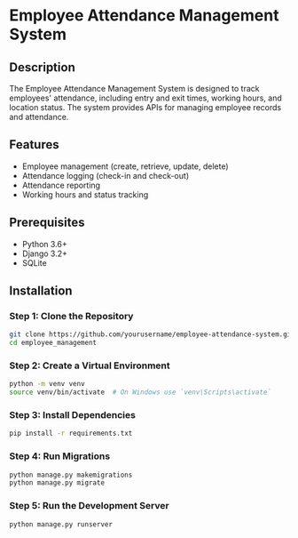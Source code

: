 # Employee Attendance Management System

## Description
The Employee Attendance Management System is designed to track employees' attendance, including entry and exit times, working hours, and location status. The system provides APIs for managing employee records and attendance.

## Features
- Employee management (create, retrieve, update, delete)
- Attendance logging (check-in and check-out)
- Attendance reporting
- Working hours and status tracking

## Prerequisites
- Python 3.6+
- Django 3.2+
- SQLite 

## Installation

### Step 1: Clone the Repository
```bash
git clone https://github.com/yourusername/employee-attendance-system.git
cd employee_management
```

### Step 2: Create a Virtual Environment
```bash
python -m venv venv
source venv/bin/activate  # On Windows use `venv\Scripts\activate`
```

### Step 3: Install Dependencies
```bash
pip install -r requirements.txt
```

### Step 4: Run Migrations
```bash
python manage.py makemigrations
python manage.py migrate
```

### Step 5: Run the Development Server
```bash
python manage.py runserver
```
